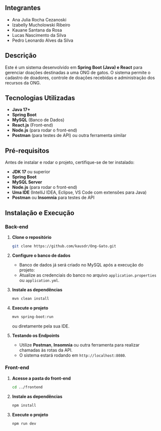 ## Integrantes
- Ana Julia Rocha Cezanoski
- Izabelly Mucholowski Ribeiro
- Kauane Santana da Rosa
- Lucas Nascimento da Silva
- Pedro Leonardo Alves da Silva

## Descrição
Este é um sistema desenvolvido em **Spring Boot (Java) e React** para gerenciar doações destinadas a uma ONG de gatos. O sistema permite o cadastro de doadores, controle de doações recebidas e administração dos recursos da ONG.

## Tecnologias Utilizadas
- **Java 17+**
- **Spring Boot**
- **MySQL** (Banco de Dados)
- **React.js** (Front-end)
- **Node.js** (para rodar o front-end)
- **Postman** (para testes de API) ou outra ferramenta similar

## Pré-requisitos
Antes de instalar e rodar o projeto, certifique-se de ter instalado:
- **JDK 17** ou superior
- **Spring Boot**
- **MySQL Server**
- **Node.js** (para rodar o front-end)
- **Uma IDE** (IntelliJ IDEA, Eclipse, VS Code com extensões para Java)
- **Postman** ou **Insomnia** para testes de API

## Instalação e Execução

### Back-end
1. **Clone o repositório**
   ```sh
   git clone https://github.com/kausdr/Ong-Gato.git
   ```

2. **Configure o banco de dados**
   - Banco de dados já será criado no MySQL após a execução do projeto:
   - Atualize as credenciais do banco no arquivo `application.properties` ou `application.yml`.

3. **Instale as dependências**
   ```sh
   mvn clean install
   ```

4. **Execute o projeto**
   ```sh
   mvn spring-boot:run
   ```
   ou diretamente pela sua IDE.

5. **Testando os Endpoints**
   - Utilize **Postman**, **Insomnia** ou outra ferramenta para realizar chamadas às rotas da API.
   - O sistema estará rodando em `http://localhost:8080`.

### Front-end
1. **Acesse a pasta do front-end**
   ```sh
   cd ../frontend
   ```
2. **Instale as dependências**
   ```sh
   npm install
   ```
3. **Execute o projeto**
   ```sh
   npm run dev
   ```
